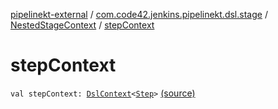 [pipelinekt-external](../../index.md) / [com.code42.jenkins.pipelinekt.dsl.stage](../index.md) / [NestedStageContext](index.md) / [stepContext](./step-context.md)

# stepContext

`val stepContext: `[`DslContext`](../../com.code42.jenkins.pipelinekt.dsl/-dsl-context/index.md)`<`[`Step`](../../com.code42.jenkins.pipelinekt.core.step/-step/index.md)`>` [(source)](https://github.com/code42/pipelinekt/tree/master/dsl/src/main/kotlin/com/code42/jenkins/pipelinekt/dsl/stage/NestedStageContext.kt#L17)